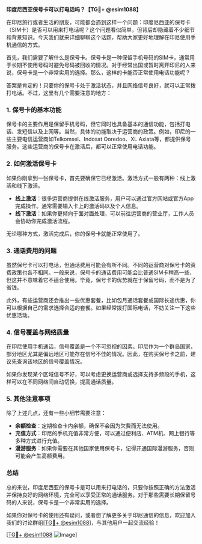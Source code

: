 **印度尼西亚保号卡可以打电话吗？【TG💪+ @esim1088】**

在印尼旅行或者生活的朋友，可能都会遇到这样一个问题：印度尼西亚的保号卡（SIM卡）是否可以用来打电话呢？这个问题看似简单，但背后却隐藏着不少细节和背景知识。今天我们就来详细聊聊这个话题，帮助大家更好地理解在印尼使用手机通信的方式。

首先，我们需要了解什么是保号卡。保号卡是一种保留手机号码的SIM卡，通常用于长期不使用号码时避免号码被回收的情况。对于经常出国或暂时离开印尼的人来说，保号卡是一个非常实用的选择。那么，这样的卡能否正常使用电话功能呢？

答案是肯定的！只要你的保号卡处于激活状态，并且网络信号良好，就可以正常拨打电话。不过，这里有几个需要注意的地方：

### 1. **保号卡的基本功能**
保号卡的主要作用是保留手机号码，但它同时也具备基本的通信功能，包括打电话、发短信以及上网等。当然，具体的功能取决于运营商的政策。例如，印尼的一些主要电信运营商如Telkomsel、Indosat Ooredoo、XL Axiata等，都提供保号服务。这些运营商的保号卡在激活后，都可以正常使用电话功能。

### 2. **如何激活保号卡**
如果你刚拿到一张保号卡，首先要确保它已经激活。激活方式一般有两种：线上激活和线下激活。

- **线上激活**：很多运营商提供在线激活服务，用户可以通过官方网站或官方App完成操作。通常需要输入卡上的激活码以及个人信息。
- **线下激活**：如果你更倾向于面对面处理，可以前往运营商的营业厅，工作人员会协助你完成激活流程。

无论哪种方式，激活完成后，你的保号卡就能正常使用了。

### 3. **通话费用的问题**
虽然保号卡可以打电话，但通话费用可能会有所不同。不同的运营商对保号卡的资费政策也各不相同。一般来说，保号卡的通话费用可能会比普通SIM卡稍高一些，但这并不意味着它不适合使用。毕竟，保号卡的优势就在于保留号码，而不是为了省钱。

此外，有些运营商还会推出一些优惠套餐，比如包月通话套餐或国际长途优惠，你可以根据自己的需求选择合适的套餐。如果经常拨打国际电话，不妨关注一下这些优惠活动。

### 4. **信号覆盖与网络质量**
在印尼使用手机通话，信号覆盖是一个不可忽视的因素。印尼作为一个群岛国家，部分地区尤其是偏远地区可能存在信号不佳的情况。因此，在购买保号卡之前，建议先查询该地区的信号覆盖情况。

如果你发现某个区域信号不好，可以考虑更换运营商或选择支持多频段的手机，这样可以在不同网络间自动切换，提高通话质量。

### 5. **其他注意事项**
除了上述几点，还有一些小细节需要注意：

- **余额检查**：定期检查卡内余额，确保不会因为欠费而无法使用。
- **充值方式**：印尼的手机充值非常方便，可以通过便利店、ATM机、网上银行等多种方式进行充值。
- **漫游服务**：如果你需要在其他国家使用保号卡，记得开通国际漫游服务，否则可能会产生高额费用。

### **总结**
总的来说，印度尼西亚的保号卡是可以用来打电话的，只要你按照正确的方法激活并保持良好的网络环境，完全可以享受正常的通话服务。对于那些需要长期保留号码的人来说，保号卡是一个非常实用的选择。

如果你对保号卡的使用还有疑问，或者想了解更多关于印尼通信的信息，欢迎加入我们的讨论群组[[TG💪+ @esim1088](https://t.me/s/esim1088)]，与其他用户一起交流经验！

[[TG💪+ @esim1088](https://t.me/s/esim1088) ![Image](https://i.postimg.cc/4NQfJmqS/Snipaste-2025-05-13-00-14-12.png)]